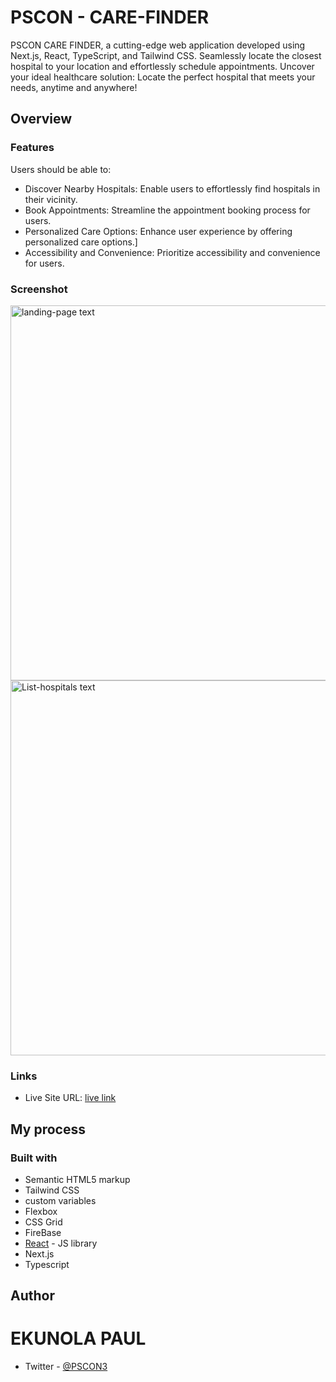 # PSCON - CARE-FINDER

PSCON CARE FINDER, a cutting-edge web application developed using Next.js, React, TypeScript, and Tailwind CSS. Seamlessly locate the closest hospital to your location and effortlessly schedule appointments. Uncover your ideal healthcare solution: Locate the perfect hospital that meets your needs, anytime and anywhere!

## Overview

### Features

Users should be able to:

- Discover Nearby Hospitals: Enable users to effortlessly find hospitals in their vicinity.
- Book Appointments: Streamline the appointment booking process for users.
- Personalized Care Options: Enhance user experience by offering personalized care options.]
- Accessibility and Convenience: Prioritize accessibility and convenience for users.

### Screenshot

 <img src="https://github.com/pscon/Pscon-CareFinder/assets/72552585/c9b2f8e5-3efb-429e-b53b-874722e1f875" alt="landing-page text" width="900px" height="600px">
 <img src="[url](https://github.com/pscon/Pscon-CareFinder/assets/72552585/85d9f4be-ad45-4880-868b-08d6e016a31d)" alt="List-hospitals text" width="900px" height="600px">


### Links

- Live Site URL: [live link](https://pscon-care-finder.vercel.app/)

## My process

### Built with

- Semantic HTML5 markup
- Tailwind CSS
- custom variables
- Flexbox
- CSS Grid
- FireBase
- [React](https://reactjs.org/) - JS library
- Next.js
- Typescript

## Author

# EKUNOLA PAUL

- Twitter - [@PSCON3](https://www.twitter.com/PSCON3)
